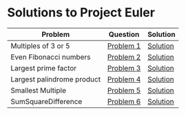 # Solutions to Project Euler

| Problem                    | Question                                        | Solution                                                                           |
|----------------------------|-------------------------------------------------|------------------------------------------------------------------------------------|
| Multiples of 3 or 5        | [Problem 1](https://projecteuler.net/problem=1) | [Solution](src/main/java/in/akshob/projecteuler/problems/MultiplesOf.java)         |
| Even Fibonacci numbers     | [Problem 2](https://projecteuler.net/problem=2) | [Solution](src/main/java/in/akshob/projecteuler/problems/Fibonacci.java)           |
| Largest prime factor       | [Problem 3](https://projecteuler.net/problem=3) | [Solution](src/main/java/in/akshob/projecteuler/problems/PrimeFactor.java)         |
| Largest palindrome product | [Problem 4](https://projecteuler.net/problem=4) | [Solution](src/main/java/in/akshob/projecteuler/problems/Palindrome.java)          |
| Smallest Multiple          | [Problem 5](https://projecteuler.net/problem=5) | [Solution](src/main/java/in/akshob/projecteuler/problems/SmallestMultiple.java)    |
| SumSquareDifference        | [Problem 6](https://projecteuler.net/problem=6) | [Solution](src/main/java/in/akshob/projecteuler/problems/SumSquareDifference.java) |